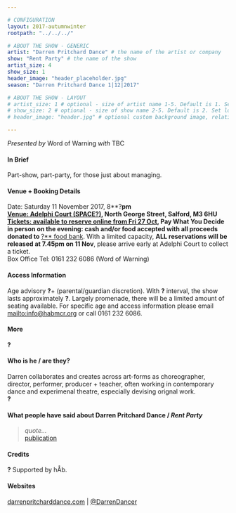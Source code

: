 ```yaml
---

# CONFIGURATION
layout: 2017-autumnwinter
rootpath: "../../../"

# ABOUT THE SHOW - GENERIC
artist: "Darren Pritchard Dance" # the name of the artist or company
show: "Rent Party" # the name of the show
artist_size: 4
show_size: 1
header_image: "header_placeholder.jpg"
season: "Darren Pritchard Dance 1|12|2017"

# ABOUT THE SHOW - LAYOUT
# artist_size: 1 # optional - size of artist name 1-5. Default is 1. Set longer names to lower values
# show_size: 2 # optional - size of show name 2-5. Default is 2. Set longer names to lower values
# header_image: "header.jpg" # optional custom background image, relative to current page

---
```

*Presented by* Word of Warning *with* TBC      
           
#### In Brief     
Part-show, part-party, for those just about managing.       
        
#### Venue + Booking Details       
Date: Saturday 11 November 2017, 8**?**pm              
<a href="http://www.google.co.uk/maps/place/M3+6HU" target="_blank">Venue: Adelphi Court (SPACE?)</a>, North George Street, Salford, M3 6HU          
<a href="http://www.wegottickets.com/wordofwarning" target="_blank">Tickets: available to reserve online from Fri 27 Oct</a>, Pay What You Decide in person on the evening: cash and/or food accepted with all proceeds donated to <a href="http://URL" target="_blank">**?** food bank</a>. With a limited capacity, **ALL reservations will be released at 7.45pm on 11 Nov**, please arrive early at Adelphi Court to collect a ticket.          
Box Office Tel: 0161 232 6086 (Word of Warning)             
              
#### Access Information          
Age advisory **?**+ (parental/guardian discretion). With **?** interval, the show lasts approximately **?**. Largely promenade, there will be a limited amount of seating available. For specific age and access information please email <mailto:info@habmcr.org> or call 0161 232 6086.          
            
#### More            
**?**        
        
#### Who is he / are they?        
Darren collaborates and creates across art-forms as choreographer, director, performer, producer + teacher, often working in contemporary dance and experimenal theatre, especially devising orignal work.    
**?**       
          
#### What people have said about Darren Pritchard Dance / *Rent Party*         
>*quote…*<br><a href="http://URL" target="_blank">publication</a>         
        
#### Credits         
**?** Supported by hÅb.        
          
#### Websites       
<a href="http://darrenpritcharddance.com" target="_blank">darrenpritcharddance.com</a> | <a href="http://twitter.com/DarrenDancer" target="_blank">@DarrenDancer</a>
